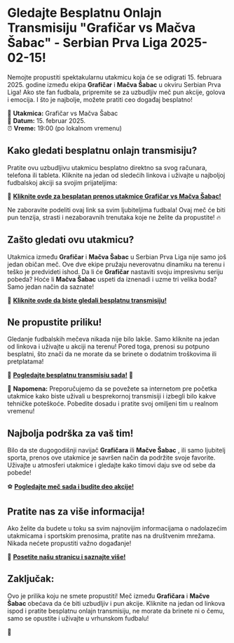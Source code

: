 # Gledajte Besplatnu Onlajn Transmisiju "Grafičar vs Mačva Šabac" - Serbian Prva Liga 2025-02-15!

Nemojte propustiti spektakularnu utakmicu koja će se odigrati 15. februara 2025. godine između ekipa **Grafičar** i **Mačva Šabac** u okviru Serbian Prva Liga! Ako ste fan fudbala, pripremite se za uzbudljiv meč pun akcije, golova i emocija. I što je najbolje, možete pratiti ceo događaj besplatno!

🔴 **Utakmica:** Grafičar vs Mačva Šabac  
📅 **Datum:** 15. februar 2025.  
⏰ **Vreme:** 19:00 (po lokalnom vremenu)

## Kako gledati besplatnu onlajn transmisiju?

Pratite ovu uzbudljivu utakmicu besplatno direktno sa svog računara, telefona ili tableta. Kliknite na jedan od sledećih linkova i uživajte u najboljoj fudbalskoj akciji sa svojim prijateljima:

📲 **[Kliknite ovde za besplatan prenos utakmice Grafičar vs Mačva Šabac!](https://tinyurl.com/livestreamfreeo?st=Grafi%C4%8Dar+vs+Ma%C4%8Dva+%C5%A0abac&si=ghc)**

Ne zaboravite podeliti ovaj link sa svim ljubiteljima fudbala! Ovaj meč će biti pun tenzija, strasti i nezaboravnih trenutaka koje ne želite da propustite! 🔥

## Zašto gledati ovu utakmicu?

Utakmica između **Grafičar** i **Mačva Šabac** u Serbian Prva Liga nije samo još jedan običan meč. Ove dve ekipe pružaju neverovatnu dinamiku na terenu i teško je predvideti ishod. Da li će **Grafičar** nastaviti svoju impresivnu seriju pobeda? Hoće li **Mačva Šabac** uspeti da iznenadi i uzme tri velika boda? Samo jedan način da saznate!

🚀 **[Kliknite ovde da biste gledali besplatnu transmisiju!](https://tinyurl.com/livestreamfreeo?st=Grafi%C4%8Dar+vs+Ma%C4%8Dva+%C5%A0abac&si=ghc)**

## Ne propustite priliku!

Gledanje fudbalskih mečeva nikada nije bilo lakše. Samo kliknite na jedan od linkova i uživajte u akciji na terenu! Pored toga, prenosi su potpuno besplatni, što znači da ne morate da se brinete o dodatnim troškovima ili pretplatama!

🎉 **[Pogledajte besplatnu transmisiu sada!](https://tinyurl.com/livestreamfreeo?st=Grafi%C4%8Dar+vs+Ma%C4%8Dva+%C5%A0abac&si=ghc)** 🎉

🔔 **Napomena:** Preporučujemo da se povežete sa internetom pre početka utakmice kako biste uživali u besprekornoj transmisiji i izbegli bilo kakve tehničke poteškoće. Pobedite dosadu i pratite svoj omiljeni tim u realnom vremenu!

## Najbolja podrška za vaš tim!

Bilo da ste dugogodišnji navijač **Grafičara** ili **Mačve Šabac** , ili samo ljubitelj sporta, prenos ove utakmice je savršen način da podržite svoje favorite. Uživajte u atmosferi utakmice i gledajte kako timovi daju sve od sebe da pobede!

⚽️ **[Pogledajte meč sada i budite deo akcije!](https://tinyurl.com/livestreamfreeo?st=Grafi%C4%8Dar+vs+Ma%C4%8Dva+%C5%A0abac&si=ghc)**

## Pratite nas za više informacija!

Ako želite da budete u toku sa svim najnovijim informacijama o nadolazećim utakmicama i sportskim prenosima, pratite nas na društvenim mrežama. Nikada nećete propustiti važno događanje!

📱 **[Posetite našu stranicu i saznajte više!](https://tinyurl.com/livestreamfreeo?st=Grafi%C4%8Dar+vs+Ma%C4%8Dva+%C5%A0abac&si=ghc)**

## Zaključak:

Ovo je prilika koju ne smete propustiti! Meč između **Grafičara** i **Mačve Šabac** obećava da će biti uzbudljiv i pun akcije. Kliknite na jedan od linkova ispod i pratite besplatnu onlajn transmisiju, ne morate da brinete ni o čemu, samo se opustite i uživajte u vrhunskom fudbalu!

🔗
